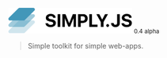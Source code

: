 <img src="docs/images/logo.png" width="250px"> <small>0.4 alpha</small>
> Simple toolkit for simple web-apps.

<center><repl-component id="0whwjc05i2gsfpe" download="true"></replcomponent></center>